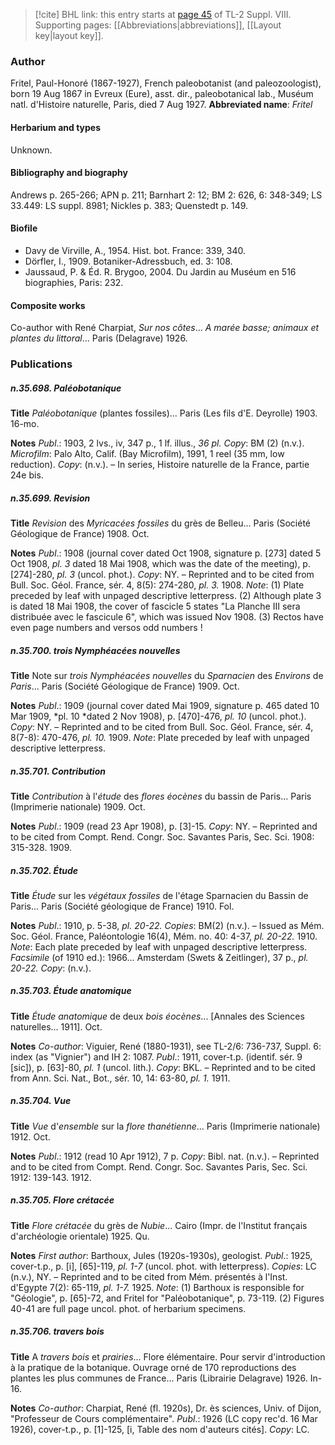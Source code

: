> [!cite] BHL link: this entry starts at [page 45](https://www.biodiversitylibrary.org/page/33258485) of TL-2 Suppl. VIII.
> Supporting pages: [[Abbreviations|abbreviations]], [[Layout key|layout key]].

### Author

Fritel, Paul-Honoré (1867-1927), French paleobotanist (and paleozoologist), born 19 Aug 1867 in Evreux (Eure), asst. dir., paleobotanical lab., Muséum natl. d'Histoire naturelle, Paris, died 7 Aug 1927. 
**Abbreviated name**: *Fritel*

#### Herbarium and types

Unknown.

#### Bibliography and biography

Andrews p. 265-266; APN p. 211; Barnhart 2: 12; BM 2: 626, 6: 348-349; LS 33.449: LS suppl. 8981; Nickles p. 383; Quenstedt p. 149.

#### Biofile

- Davy de Virville, A., 1954. Hist. bot. France: 339, 340.
- Dörfler, I., 1909. Botaniker-Adressbuch, ed. 3: 108.
- Jaussaud, P. & Éd. R. Brygoo, 2004. Du Jardin au Muséum en 516 biographies, Paris: 232.

#### Composite works

Co-author with René Charpiat, *Sur nos côtes*... *A marée basse; animaux et plantes du littoral*... Paris (Delagrave) 1926.

### Publications

##### n.35.698. Paléobotanique

**Title**
*Paléobotanique* (plantes fossiles)... Paris (Les fils d'E. Deyrolle) 1903. 16-mo.

**Notes**
*Publ*.: 1903, 2 lvs., iv, 347 p., 1 lf. illus., *36 pl. Copy*: BM (2) (n.v.). *Microfilm*: Palo Alto, Calif. (Bay Microfilm), 1991, 1 reel (35 mm, low reduction). *Copy*: (n.v.). – In series, Histoire naturelle de la France, partie 24e bis.

##### n.35.699. Revision

**Title**
*Revision* des *Myricacées fossiles* du grès de Belleu... Paris (Société Géologique de France) 1908. Oct.

**Notes**
*Publ*.: 1908 (journal cover dated Oct 1908, signature p. \[273\] dated 5 Oct 1908, *pl. 3* dated 18 Mai 1908, which was the date of the meeting), p. \[274\]-280, *pl. 3* (uncol. phot.). *Copy*: NY. – Reprinted and to be cited from Bull. Soc. Géol. France, sér. 4, 8(5): 274-280, *pl. 3.* 1908.
*Note*: (1) Plate preceded by leaf with unpaged descriptive letterpress. (2) Although plate 3 is dated 18 Mai 1908, the cover of fascicle 5 states "La Planche III sera distribuée avec le fascicule 6", which was issued Nov 1908. (3) Rectos have even page numbers and versos odd numbers !

##### n.35.700. trois Nymphéacées nouvelles

**Title**
Note sur *trois Nymphéacées nouvelles* du *Sparnacien* des *Environs* de *Paris*... Paris (Société Géologique de France) 1909. Oct.

**Notes**
*Publ*.: 1909 (journal cover dated Mai 1909, signature p. 465 dated 10 Mar 1909, *pl. 10 *dated 2 Nov 1908), p. \[470\]-476, *pl. 10* (uncol. phot.). *Copy*: NY. – Reprinted and to be cited from Bull. Soc. Géol. France, sér. 4, 8(7-8): 470-476, *pl. 10.* 1909.
*Note*: Plate preceded by leaf with unpaged descriptive letterpress.

##### n.35.701. Contribution

**Title**
*Contribution* à l'*étude* des *flores éocènes* du bassin de Paris... Paris (Imprimerie nationale) 1909. Oct.

**Notes**
*Publ*.: 1909 (read 23 Apr 1908), p. \[3\]-15. *Copy*: NY. – Reprinted and to be cited from Compt. Rend. Congr. Soc. Savantes Paris, Sec. Sci. 1908: 315-328. 1909.

##### n.35.702. Étude

**Title**
*Étude* sur les *végétaux fossiles* de l'étage Sparnacien du Bassin de Paris... Paris (Société géologique de France) 1910. Fol.

**Notes**
*Publ*.: 1910, p. 5-38, *pl. 20-22. Copies*: BM(2) (n.v.). – Issued as Mém. Soc. Géol. France, Paléontologie 16(4), Mém. no. 40: 4-37, *pl. 20-22.* 1910.
*Note*: Each plate preceded by leaf with unpaged descriptive letterpress.
*Facsimile* (of 1910 ed.): 1966... Amsterdam (Swets & Zeitlinger), 37 p., *pl. 20-22. Copy*: (n.v.).

##### n.35.703. Étude anatomique

**Title**
*Étude anatomique* de deux *bois éocènes*... \[Annales des Sciences naturelles... 1911\]. Oct.

**Notes**
*Co-author*: Viguier, René (1880-1931), see TL-2/6: 736-737, Suppl. 6: index (as "Vignier") and IH 2: 1087.
*Publ*.: 1911, cover-t.p. (identif. sér. 9 \[sic\]), p. \[63\]-80, *pl. 1* (uncol. lith.). *Copy*: BKL. – Reprinted and to be cited from Ann. Sci. Nat., Bot., sér. 10, 14: 63-80, *pl. 1.* 1911.

##### n.35.704. Vue

**Title**
*Vue* d'*ensemble* sur la *flore thanétienne*... Paris (Imprimerie nationale) 1912. Oct.

**Notes**
*Publ*.: 1912 (read 10 Apr 1912), 7 p. *Copy*: Bibl. nat. (n.v.). – Reprinted and to be cited from Compt. Rend. Congr. Soc. Savantes Paris, Sec. Sci. 1912: 139-143. 1912.

##### n.35.705. Flore crétacée

**Title**
*Flore crétacée* du grès de *Nubie*... Cairo (Impr. de l'Institut français d'archéologie orientale) 1925. Qu.

**Notes**
*First author*: Barthoux, Jules (1920s-1930s), geologist.
*Publ*.: 1925, cover-t.p., p. \[i\], \[65\]-119, *pl. 1-7* (uncol. phot. with letterpress). *Copies*: LC (n.v.), NY. – Reprinted and to be cited from Mém. présentés à l'Inst. d'Egypte 7(2): 65-119, *pl. 1-7.* 1925.
*Note*: (1) Barthoux is responsible for "Géologie", p. \[65\]-72, and Fritel for "Paléobotanique", p. 73-119. (2) Figures 40-41 are full page uncol. phot. of herbarium specimens.

##### n.35.706. travers bois

**Title**
A *travers bois* et *prairies*... Flore élémentaire. Pour servir d'introduction à la pratique de la botanique. Ouvrage orné de 170 reproductions des plantes les plus communes de France... Paris (Librairie Delagrave) 1926. In-16.

**Notes**
*Co-author*: Charpiat, René (fl. 1920s), Dr. ès sciences, Univ. of Dijon, "Professeur de Cours complémentaire".
*Publ*.: 1926 (LC copy rec'd. 16 Mar 1926), cover-t.p., p. \[1\]-125, \[i, Table des nom d'auteurs cités\]. *Copy*: LC.

